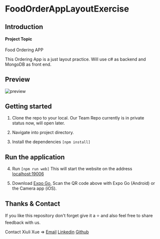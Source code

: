 # FoodOrderAppLayoutExercise

## Introduction

#### Project Topic

Food Ordering APP

This Ordering App is a just layout practice. Will use c# as backend and MongoDB as front end. 

## Preview

![preview](https://github.com/xiulixue/xiulixue-website/assets/106227623/7297a601-ccde-4cca-9677-4ee9f7548723)

## Getting started

1. Clone the repo to your local. Our Team Repo currently is in private status now, will open later. 

2. Navigate into project directory.

3. Install the dependencies `[npm install]`

## Run the application

4. Run `[npm run web]` This will start the website on the address [localhost:19006](http://localhost:19006)
    
5. Download [Expo Go](https://expo.dev/tools), Scan the QR code above with Expo Go (Android) or the Camera app (iOS).

## Thanks & Contact

If you like this repository don't forget give it a ⭐ and also feel free to share feedback with us. 

Contact Xiuli Xue => [Email](mailto:xuemurphy@gmail.com) [Linkedin](https://www.linkedin.com/in/xiuli-xue) [Github](https://github.com/xiulixue)